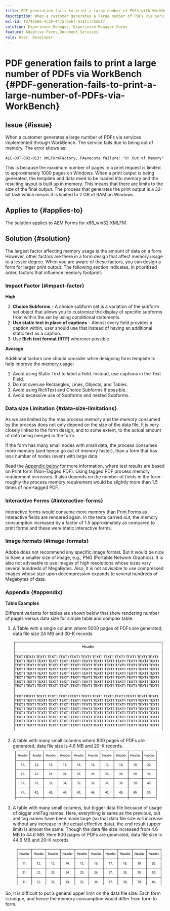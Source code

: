 ```yaml
---
title: PDF generation fails to print a large number of PDFs with WorkBench
description: When a customer generates a large number of PDFs via services implemented through WorkBench,  the print service fails.
exl-id: f3746b8e-4c38-447a-b5bf-d11fc77556f7
solution: Experience Manager, Experience Manager Forms
feature: Adaptive Forms,Document Services
role: User, Developer
---
```

# PDF generation fails to print a large number of PDFs via WorkBench {#PDF-generation-fails-to-print-a-large-number-of-PDFs-via-WorkBench}

## Issue {#issue}

When a customer generates a large number of PDFs via services implemented through WorkBench. The service fails due to being out of memory. The error shows as:

`ALC-OUT-002-013: XMLFormFactory, PAexecute failure: "0: Out of Memory"`

<!-- Attached is a simplified template (BollatoRiservatiLandscape_table_simple.xdp) that simulates the problem.
Using the Designer, if we associate the template "BollatoRiservatiLandscape_table_semplice.xdp" with the XML file "BollatoRiservati.xml" during the generation of the pdf, the process comes to occupy 1.6 Gb of RAM. On the server side, with the complete template, the pdf generation process breaks down, occupying 2 GB of RAM.-->

This is because the maximum number of pages in a print request is limited to approximately 1000 pages on Windows. When a print output is being generated, the template and data need to be loaded into memory and the resulting layout is built up in memory. This means that there are limits to the size of the final output. The process that generates the print output is a 32-bit task which means it is limited to 2 GB of RAM on Windows <!--and 4 GB on UNIX-->.

## Applies to {#applies-to}

The solution applies to AEM Forms <!--JEE Server and AEM Forms on OSGi Server--> for x86_win32 XMLFM.

## Solution {#solution}

The largest factor affecting memory usage is the amount of data on a form. However, other factors are there in a form design that affect memory usage to a lesser degree. When you are aware of these factors, you can design a form for larger print output. The following section indicates, in prioritized order, factors that influence memory footprint:

### Impact Factor {#impact-factor}

**High**

1. **Choice Subforms** - A choice subform set is a variation of the subform set object that allows you to customize the display of specific subforms from within the set by using conditional statements.
1. **Use static text in place of captions** - Almost every field provides a caption within, user should use that instead of having an additional static text as a caption.
1. Use **Rich text format (RTF)** wherever possible.

**Average**

Additional factors one should consider while designing form template to help improve the memory usage:

1. Avoid using Static Text to label a field. Instead, use captions in the Text Field.
2. Do not overuse Rectangles, Lines, Objects, and Tables.
3. Avoid using RichText and Choice Subforms if possible.
4. Avoid excessive use of Subforms and nested Subforms.

### Data size Limitation {#data-size-limitations}

As we are limited by the max process memory and the memory consumed by the process does not only depend on the size of the data file. It is very closely linked to the form design, and to some extent, to the actual amount of data being merged in the form.

If the form has many small nodes with small data, the process consumes more memory (and hence go out of memory faster), than a form that has less number of nodes (even) with large data.

Read the [Appendix below](#appendix) for more information, where test results are based on Print form (Non-Tagged PDF). Using tagged PDF process memory requirement increases. It also depends on the number of fields in the form - roughly the process memory requirement would be slightly more than 1.5 times of non-tagged PDF.

### Interactive Forms {#interactive-forms}

Interactive forms would consume more memory than Print Forms as interactive fields are rendered again. In the tests carried out, the memory consumption increased by a factor of 1.5 approximately as compared to print forms and these were static interactive forms.

### Image formats {#image-formats}

Adobe does not recommend any specific image format. But it would be nice to have a smaller size of image, e.g.,  PNG (Portable Network Graphics). It is also not advisable to use images of high resolutions whose sizes vary several hundreds of MegaBytes. Also, it is not advisable to use compressed images whose size upon decompression expands to several hundreds of Megabytes of data.

### Appendix {#appendix}

**Table Examples**

Different variants for tables are shown below that show rendering number of pages versus data size for simple table and complex table.

1. A Table with a single column where 5000 pages of PDFs are generated, data file size 24 MB and 30-K records.

    ![table_single_column](/help/forms/using/assets/table_single_column.png)

1. A table with many small columns where 800 pages of PDFs are generated, data file size is 4.6 MB and 20-K records.
    ![table_many_small_columns](/help/forms/using/assets/table_many_small_columns.png)
    
1. A table with many small columns, but bigger data file because of usage of bigger xmlTag names.
Here, everything is same as the previous, but xml tag names have been made large (so that data file size will increase without any increase in the actual effective data), the end result (upper limit) is almost the same. Though the data file size increased from 4.6 MB to 44.6 MB. Here 800 pages of PDFs are generated, data file size is 44.6 MB and 20-K records.

    ![table_bigger_xml_tagname](/help/forms/using/assets/table_bigger_xml_tagname.png)

So, it is difficult to put a general upper limit on the data file size. Each form is unique, and hence the memory consumption would differ from form to form.
